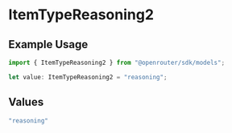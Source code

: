 # ItemTypeReasoning2

## Example Usage

```typescript
import { ItemTypeReasoning2 } from "@openrouter/sdk/models";

let value: ItemTypeReasoning2 = "reasoning";
```

## Values

```typescript
"reasoning"
```